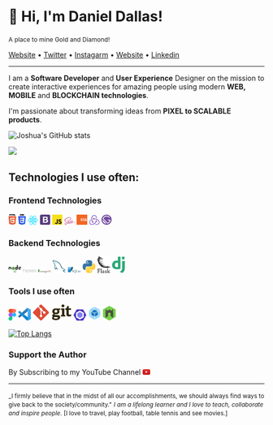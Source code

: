 # 👋 Hi, I'm Daniel Dallas!</h3>
<small style='font-size:12px;'>A place to mine Gold and Diamond! </small>

<p align="">
    <a href="https://thedanieldallas.com/">Website</a> • 
    <a href="https://twitter.com/thedanieldallas">Twitter</a> • 
    <a href="https://instagram.com/thedanieldallas">Instagarm</a> • 
    <a href="https://thedanieldallas.com/">Website</a> • 
    <a href="https://www.linkedin.com/in/danieldallasokoye/">Linkedin</a>
  
</p>

---
I am a **Software Developer** and **User Experience** Designer on the mission to create interactive experiences for amazing people using modern **WEB, MOBILE** and **BLOCKCHAIN technologies**.

I'm passionate about transforming ideas from **PIXEL to SCALABLE products**.


![Joshua's GitHub stats](https://github-readme-stats.vercel.app/api?username=thedanieldallas&count_private=true)


![](https://komarev.com/ghpvc/?username=thedanieldallas&color=green)


## Technologies I use often:

### Frontend Technologies

<div>
  <img src ="./images/html-5.svg" alt="HTML5 logo" width="3%" title='HTML5'/>
  <img src ="./images/css-3.svg" alt="CSS3 logo" width="3%" title='CSS3'/>
  <img src ="./images/react.svg" alt="react logo" width="4%" title='React'/>
  <img src ="./images/bootstrap.svg" alt="Bootstrap logo" width="4%" title='Bootstrap'/>
  <img src ="./images/javascript.svg" alt="JavaScript logo" width="4%" title='JavaScript'/>
  <img src ="./images/sass.svg" alt="Sass logo" width="4%" title='Sass'/>
  <img src ="./images/es6.svg" alt="ES6 logo" width="4%" title='ES6'/>
  <img src ="./images/redux.svg" alt="redux logo" width="4%" title='Redux'/>
  <img src ="./images/gatsby.svg" alt="Gatsby logo" width="4%" title='Gatsby'/>
<div> 

### Backend Technologies

<div>
  <img src ="./images/nodejs.svg" alt="Node logo" width="5%" title='Nodejs'/>
  <img src ="./images/express.svg" alt="express logo" width="5%" title='Express'/>
  <img src ="./images/mongodb.svg" alt="D3 logo" width="5%" title='MongoDB'/>
  <img src ="./images/mysql.svg" alt="mysql logo" width="5%" title='MYSQL'/>
  <img src ="./images/sqlite.svg" alt="sqlite logo" width="5%" title='sqlite'/>
  <img src ="./images/python.svg" alt="Python logo" width="5%" title='Python'/>
  <img src ="./images/flask.svg" alt="Flask logo" width="5%" title='Flask'/>
  <img src ="./images/django.svg" alt="Django logo" width="5%" title='Django'/>
</div>


### Tools I use often

<div>
  <img src ="./images/figma.svg" alt="Figma logo" width="3%" title='Figma'/>
  <img src ="./images/visual-studio-code.svg" alt="VS Code logo" width="5%" title='Visual Studio Code'/>
  <img src ="./images/git.svg" alt="Git logo" width="15%" title='Git'/>
  <img src ="./images/eslint.svg" alt="ESLint logo" width="5%" title='ESLint'/>
  <img src ="./images/webpack.svg" alt="Webpack logo" width="5%" title='Webpack'/>
  <img src ="./images/nodemon.svg" alt="Nodemon logo" width="5%" title='Nodemon'/> 
</div>
  
[![Top Langs](https://github-readme-stats.vercel.app/api/top-langs/?username=thedanieldallas&layout)](https://github.com/thedanieldallas/github-readme-stats)
  
 ### Support the Author
  
 By Subscribing to my YouTube Channel <a href="https://www.youtube.com/channel/UCLgTyyNvyZCWdAlSuxlb8ow" target="_blank"><img src='./images/youtube.svg' alt='YouTube' width="3%"></a>
 

<!-- ## Tech Stacks
- MEEN Stack
- MERN Stack
- JAM Stack
- MRF Stack
 -->

---
<small>_I firmly believe that in the midst of all our accomplishments, we should always find ways to give back to the society/community."</small>
<small> _I am a lifelong learner and I love to teach, collaborate and inspire people._ </small>
<small>[I love to travel, play football, table tennis and see movies.]</small>
